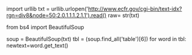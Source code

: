 import urllib
txt = urllib.urlopen('http://www.ecfr.gov/cgi-bin/text-idx?rgn=div8&node=50:2.0.1.1.1.2.1.1').read()
raw= str(txt)

from bs4 import BeautifulSoup

soup = BeautifulSoup(txt)
tbl = (soup.find_all('table')[6])
for word in tbl:
    newtext=word.get_text()
